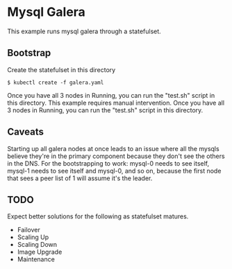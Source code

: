 # Mysql Galera

This example runs mysql galera through a statefulset.

## Bootstrap

Create the statefulset in this directory
```
$ kubectl create -f galera.yaml
```

Once you have all 3 nodes in Running, you can run the "test.sh" script in this directory.
This example requires manual intervention.
Once you have all 3 nodes in Running, you can run the "test.sh" script in this directory.

## Caveats

Starting up all galera nodes at once leads to an issue where all the mysqls
believe they're in the primary component because they don't see the others in
the DNS. For the bootstrapping to work: mysql-0 needs to see itself, mysql-1
needs to see itself and mysql-0, and so on, because the first node that sees
a peer list of 1 will assume it's the leader.

## TODO

Expect better solutions for the following as statefulset matures.

* Failover
* Scaling Up
* Scaling Down
* Image Upgrade
* Maintenance
